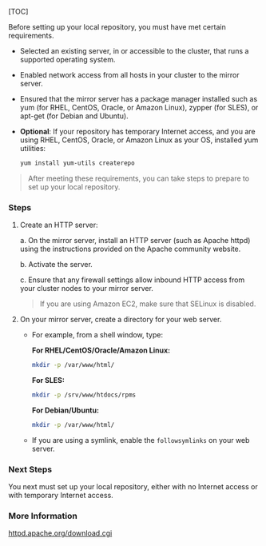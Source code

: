 [TOC]

Before setting up your local repository, you must have met certain requirements.

- Selected an existing server, in or accessible to the cluster, that runs a supported operating system.
- Enabled network access from all hosts in your cluster to the mirror server.
- Ensured that the mirror server has a package manager installed such as yum (for RHEL, CentOS, Oracle, or Amazon Linux), zypper (for SLES), or apt-get (for Debian and Ubuntu).
- **Optional**: If your repository has temporary Internet access, and you are using RHEL, CentOS, Oracle, or Amazon Linux as your OS, installed yum utilities:

    ```bash
    yum install yum-utils createrepo
    ```
  
> After meeting these requirements, you can take steps to prepare to set up your local repository.

### Steps

1. Create an HTTP server:

    a. On the mirror server, install an HTTP server (such as Apache httpd) using the instructions provided on the Apache community website.

    b. Activate the server.

    c. Ensure that any firewall settings allow inbound HTTP access from your cluster nodes to your mirror server.

    > If you are using Amazon EC2, make sure that SELinux is disabled.

2. On your mirror server, create a directory for your web server.

    - For example, from a shell window, type:
   
        **For RHEL/CentOS/Oracle/Amazon Linux:**
   
        ```bash
        mkdir -p /var/www/html/
        ```

        **For SLES:**

        ```bash
        mkdir -p /srv/www/htdocs/rpms   
        ```

        **For Debian/Ubuntu:**

        ```bash
        mkdir -p /var/www/html/
        ```

    - If you are using a symlink, enable the `followsymlinks` on your web server.

### Next Steps

You next must set up your local repository, either with no Internet access or with temporary Internet access.

### More Information

[httpd.apache.org/download.cgi](http://httpd.apache.org/download.cgi)
